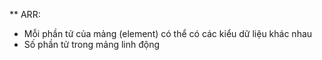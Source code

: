 ** ARR: 
- Mỗi phần tử của mảng (element) có thể có các kiểu dữ liệu khác nhau
- Số phần tử trong mảng linh động
